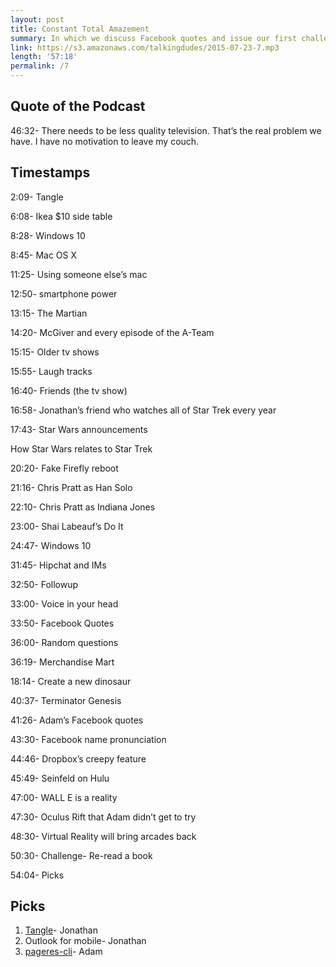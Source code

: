 ```yaml
---
layout: post
title: Constant Total Amazement
summary: In which we discuss Facebook quotes and issue our first challenge
link: https://s3.amazonaws.com/talkingdudes/2015-07-23-7.mp3
length: '57:18'
permalink: /7
---
```


## Quote of the Podcast

46:32- There needs to be less quality television. That’s the real problem we have. I have no motivation to leave my couch.

## Timestamps

2:09- Tangle

6:08- Ikea $10 side table

8:28- Windows 10

8:45- Mac OS X

11:25- Using someone else’s mac

12:50- smartphone power

13:15- The Martian

14:20- McGiver and every episode of the A-Team

15:15- Older tv shows

15:55- Laugh tracks

16:40- Friends (the tv show)

16:58- Jonathan’s friend who watches all of Star Trek every year

17:43- Star Wars announcements

How Star Wars relates to Star Trek

20:20- Fake Firefly reboot

21:16- Chris Pratt as Han Solo

22:10- Chris Pratt as Indiana Jones

23:00- Shai Labeauf’s Do It

24:47- Windows 10

31:45- Hipchat and IMs

32:50- Followup

33:00- Voice in your head

33:50- Facebook Quotes

36:00- Random questions

36:19- Merchandise Mart

18:14- Create a new dinosaur

40:37- Terminator Genesis

41:26- Adam’s Facebook quotes

43:30- Facebook name pronunciation

44:46- Dropbox’s creepy feature

45:49- Seinfeld on Hulu

47:00- WALL E is a reality

47:30- Oculus Rift that Adam didn’t get to try

48:30- Virtual Reality will bring arcades back

50:30- Challenge- Re-read a book

54:04- Picks

## Picks

1. [Tangle](http://amzn.to/1gRy91M)- Jonathan
1. Outlook for mobile- Jonathan
1. [pageres-cli](https://github.com/sindresorhus/pageres-cli)- Adam

